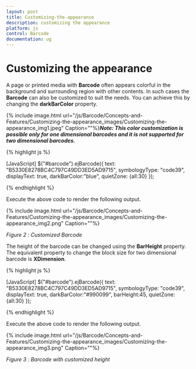 ```yaml
---
layout: post
title: Customizing-the-appearance
description: customizing the appearance
platform: js
control: Barcode
documentation: ug
---
```


# Customizing the appearance

A page or printed media with **Barcode** often appears colorful in the background and surrounding region with other contents. In such cases the **Barcode** can also be customized to suit the needs. You can achieve this by changing the **darkBarColor** property.


{% include image.html url="/js/Barcode/Concepts-and-Features/Customizing-the-appearance_images/Customizing-the-appearance_img1.jpeg" Caption=""%}_**Note: This color customization is possible only for one dimensional barcodes and it is not supported for two dimensional barcodes.**_



{% highlight js %}

[JavaScript]
            $("#barcode").ejBarcode({ text: "B5330E8278BC4C797C49DD3ED5AD9715", 
symbologyType: "code39", 
displayText: true, 
darkBarColor:"blue",
            quietZone: {all:30} });


{% endhighlight %}



Execute the above code to render the following output.



{% include image.html url="/js/Barcode/Concepts-and-Features/Customizing-the-appearance_images/Customizing-the-appearance_img2.png" Caption=""%}

_Figure_ _2_ _: Customized Barcode_

The height of the barcode can be changed using the **BarHeight** property. The equivalent property to change the block size for two dimensional barcode is **XDimension**.



{% highlight js %}

[JavaScript]
            $("#barcode").ejBarcode({ text: "B5330E8278BC4C797C49DD3ED5AD9715", 
symbologyType: "code39", 
            displayText: true, 
            darkBarColor:"#990099",
            barHeight:45,
            quietZone: {all:30} });


{% endhighlight %}



Execute the above code to render the following output.


{% include image.html url="/js/Barcode/Concepts-and-Features/Customizing-the-appearance_images/Customizing-the-appearance_img3.png" Caption=""%}

_Figure_ _3_ _: Barcode with customized height_



